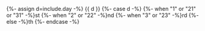 {%- assign d=include.day -%}
{{ d }}<span class="date-ordinal">
{%- case d -%}
  {%- when "1" or "21" or "31" -%}st
  {%- when "2" or "22" -%}nd
  {%- when "3" or "23" -%}rd
  {%- else -%}th
{%- endcase -%}
</span>
